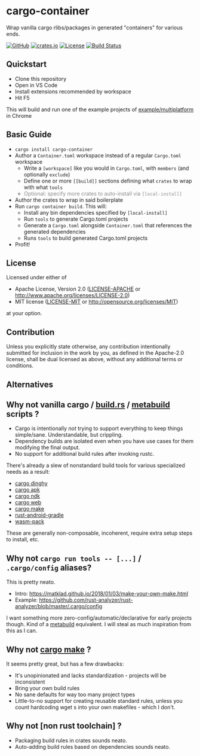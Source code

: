 # cargo-container

Wrap vanilla cargo rlibs/packages in generated "containers" for various ends.

[![GitHub](https://img.shields.io/github/stars/MaulingMonkey/cargo-container.svg?label=GitHub&style=social)](https://github.com/MaulingMonkey/cargo-container)
[![crates.io](https://img.shields.io/crates/v/cargo-container.svg)](https://crates.io/crates/cargo-container)
[![License](https://img.shields.io/crates/l/cargo_container.svg)](https://github.com/MaulingMonkey/cargo-container)
[![Build Status](https://img.shields.io/github/workflow/status/MaulingMonkey/cargo-container/rust)](https://github.com/MaulingMonkey/cargo-container/actions?query=workflow%3Arust)
<!-- [![Build Status](https://travis-ci.com/MaulingMonkey/cargo-container.svg?branch=master)](https://travis-ci.com/MaulingMonkey/cargo-container) -->
<!-- [![dependency status](https://deps.rs/repo/github/MaulingMonkey/cargo-container/status.svg)](https://deps.rs/repo/github/MaulingMonkey/cargo-container) -->

<h2 name="quickstart">Quickstart</h2>

* Clone this repository
* Open in VS Code
* Install extensions recommended by workspace
* Hit F5

This will build and run one of the example projects of [example/multiplatform] in Chrome

<h2 name="basic-guide">Basic Guide</h2>

* `cargo install cargo-container`
* Author a `Container.toml` workspace instead of a regular `Cargo.toml` workspace
    * Write a `[workspace]` like you would in `Cargo.toml`, with `members` (and optionally `exclude`)
    * Define one or more `[[build]]` sections defining what `crates` to wrap with what `tools`
    * <span style="opacity: 50%">Optional: specify more crates to auto-install via `[local-install]`</span>
* Author the crates to wrap in said boilerplate
* Run `cargo container build`.  This will:
    * Install any bin dependencies specified by `[local-install]`
    * Run `tools` to generate Cargo.toml projects
    * Generate a `Cargo.toml` alongside `Container.toml` that references the generated dependencies
    * Runs `tools` to build generated Cargo.toml projects
* Profit!



<h2 name="license">License</h2>

Licensed under either of

* Apache License, Version 2.0 ([LICENSE-APACHE](LICENSE-APACHE) or http://www.apache.org/licenses/LICENSE-2.0)
* MIT license ([LICENSE-MIT](LICENSE-MIT) or http://opensource.org/licenses/MIT)

at your option.



<h2 name="contribution">Contribution</h2>

Unless you explicitly state otherwise, any contribution intentionally submitted
for inclusion in the work by you, as defined in the Apache-2.0 license, shall be
dual licensed as above, without any additional terms or conditions.



<h2 name="alternatives">Alternatives</h2>

## Why not vanilla cargo / [build.rs] / [metabuild] scripts ?

* Cargo is intentionally *not* trying to support everything to keep things simple/sane.  Understandable, but crippling.
* Dependency builds are isolated even when you have use cases for them modifying the final output.
* No support for additional build rules after invoking rustc.

There's already a slew of nonstandard build tools for various specialized needs as a result:
* [cargo dinghy]
* [cargo apk]
* [cargo ndk]
* [cargo web]
* [cargo make]
* [rust-android-gradle]
* [wasm-pack]

These are generally non-composable, incoherent, require extra setup steps to install, etc.

## Why not `cargo run tools -- [...]` / `.cargo/config` aliases?

This is pretty neato.
* Intro:    https://matklad.github.io/2018/01/03/make-your-own-make.html
* Example:  https://github.com/rust-analyzer/rust-analyzer/blob/master/.cargo/config

I want something more zero-config/automatic/declarative for early projects though.  Kind of a [metabuild] equivalent.
I will steal as much inspiration from this as I can.

## Why not [cargo make] ?

It seems pretty great, but has a few drawbacks:
* It's unopinionated and lacks standardization - projects will be inconsistent
* Bring your own build rules
* No sane defaults for way too many project types
* Little-to-no support for creating reusable standard rules, unless you count hardcoding wget s into your own makefiles - which I don't.

## Why not \[non rust toolchain\] ?

* Packaging build rules in crates sounds neato.
* Auto-adding build rules based on dependencies sounds neato.



<!-- internal -->
[example/multiplatform]:        https://github.com/MaulingMonkey/cargo-container/tree/master/example/multiplatform

<!-- external -->
[build.rs]:                     https://doc.rust-lang.org/cargo/reference/build-scripts.html
[cargo dinghy]:                 https://crates.io/crates/cargo-dinghy
[cargo apk]:                    https://crates.io/crates/cargo-apk
[cargo ndk]:                    https://crates.io/crates/cargo-ndk
[cargo web]:                    https://crates.io/crates/cargo-web
[cargo make]:                   https://crates.io/crates/cargo-make
[metabuild]:                    https://doc.rust-lang.org/cargo/reference/unstable.html#metabuild
[rust-android-gradle]:          https://github.com/mozilla/rust-android-gradle
[wasm-pack]:                    https://crates.io/crates/wasm-pack
